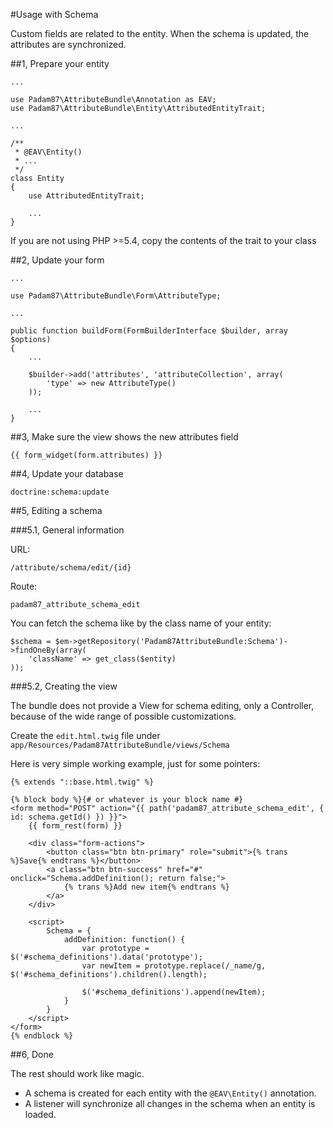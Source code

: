 #Usage with Schema

Custom fields are related to the entity. When the schema is updated, the attributes are synchronized.

##1, Prepare your entity

    ...

	use Padam87\AttributeBundle\Annotation as EAV;
    use Padam87\AttributeBundle\Entity\AttributedEntityTrait;

    ...

    /**
     * @EAV\Entity()
     * ...
     */
    class Entity
    {
        use AttributedEntityTrait;

        ...
    }

If you are not using PHP >=5.4, copy the contents of the trait to your class

##2, Update your form

	...

    use Padam87\AttributeBundle\Form\AttributeType;

    ...

    public function buildForm(FormBuilderInterface $builder, array $options)
    {
        ...

        $builder->add('attributes', 'attributeCollection', array(
            'type' => new AttributeType()
        ));

        ...
    }

##3, Make sure the view shows the new attributes field

    {{ form_widget(form.attributes) }}

##4, Update your database

    doctrine:schema:update

##5, Editing a schema

###5.1, General information

URL:

    /attribute/schema/edit/{id}

Route:

    padam87_attribute_schema_edit

You can fetch the schema like by the class name of your entity:

    $schema = $em->getRepository('Padam87AttributeBundle:Schema')->findOneBy(array(
        'className' => get_class($entity)
    ));

###5.2, Creating the view

The bundle does not provide a View for schema editing, only a Controller, because of the wide range of possible customizations.

Create the `edit.html.twig` file under `app/Resources/Padam87AttributeBundle/views/Schema`

Here is very simple working example, just for some pointers:

    {% extends "::base.html.twig" %}

    {% block body %}{# or whatever is your block name #}
    <form method="POST" action="{{ path('padam87_attribute_schema_edit', { id: schema.getId() }) }}">
        {{ form_rest(form) }}

        <div class="form-actions">
            <button class="btn btn-primary" role="submit">{% trans %}Save{% endtrans %}</button>
            <a class="btn btn-success" href="#" onclick="Schema.addDefinition(); return false;">
                {% trans %}Add new item{% endtrans %}
            </a>
        </div>

        <script>
            Schema = {
                addDefinition: function() {
                    var prototype = $('#schema_definitions').data('prototype');
                    var newItem = prototype.replace(/_name/g, $('#schema_definitions').children().length);

                    $('#schema_definitions').append(newItem);
                }
            }
        </script>
    </form>
    {% endblock %}

##6, Done

The rest should work like magic.

- A schema is created for each entity with the `@EAV\Entity()` annotation.
- A listener will synchronize all changes in the schema when an entity is loaded.
